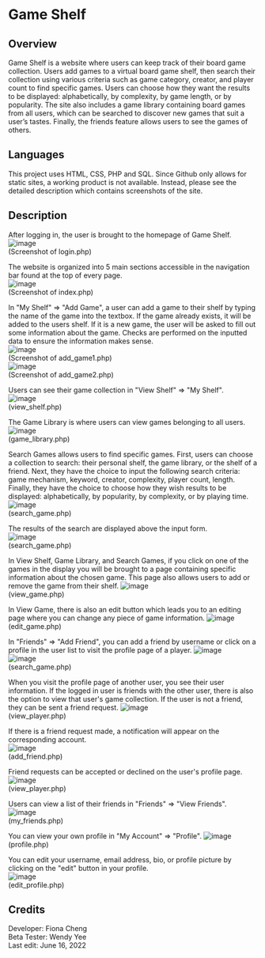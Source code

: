 # Game Shelf

## Overview
Game Shelf is a website where users can keep track of their board game collection. Users add games to a virtual board game shelf, then search their collection using various criteria such as game category, creator, and player count to find specific games. Users can choose how they want the results to be displayed: alphabetically, by complexity, by game length, or by popularity. The site also includes a game library containing board games from all users, which can be searched to discover new games that suit a user’s tastes. Finally, the friends feature allows users to see the games of others.

## Languages  
This project uses HTML, CSS, PHP and SQL. Since Github only allows for static sites, a working product is not available. Instead, please see the detailed description which contains screenshots of the site.

## Description  
After logging in, the user is brought to the homepage of Game Shelf. 
![image](https://user-images.githubusercontent.com/83597131/174108200-cb0b179f-8603-4b11-be82-ca1f8e8196a6.png)  
(Screenshot of login.php)  

The website is organized into 5 main sections accessible in the navigation bar found at the top of every page.  
![image](https://user-images.githubusercontent.com/83597131/174106744-561fd1bb-b9eb-4684-9640-4a2913f0cfd3.png)  
(Screenshot of index.php)  

In "My Shelf" => "Add Game", a user can add a game to their shelf by typing the name of the game into the textbox. If the game already exists, it will be added to the users shelf. If it is a new game, the user will be asked to fill out some information about the game. Checks are performed on the inputted data to ensure the information makes sense.  
![image](https://user-images.githubusercontent.com/83597131/174163022-8c3dbe97-314c-4b56-a563-e1fa8c8344c3.png)  
(Screenshot of add_game1.php)  
![image](https://user-images.githubusercontent.com/83597131/174164337-190c8376-a45d-4d18-bdc3-6e3af0e04149.png)  
(Screenshot of add_game2.php)  

Users can see their game collection in "View Shelf" => "My Shelf".  
![image](https://user-images.githubusercontent.com/83597131/174167794-0bdf31ec-f74a-49b8-8423-546f8649da01.png)  
(view_shelf.php)  

The Game Library is where users can view games belonging to all users.  
![image](https://user-images.githubusercontent.com/83597131/174168477-21354ea2-7718-428b-b5d2-ae4e8de48753.png)  
(game_library.php)  

Search Games allows users to find specific games. First, users can choose a collection to search: their personal shelf, the game library, or the shelf of a friend. Next, they have the choice to input the following search criteria: game mechanism, keyword, creator, complexity, player count, length. Finally, they have the choice to choose how they wish results to be displayed: alphabetically, by popularity, by complexity, or by playing time.  
![image](https://user-images.githubusercontent.com/83597131/174169622-80140fa6-c9ef-4b6e-a571-d7076c7d6c5e.png)  
(search_game.php)  

The results of the search are displayed above the input form.  
![image](https://user-images.githubusercontent.com/83597131/174169733-0a74af48-c38d-46c1-ad15-a98f69014b84.png)  
(search_game.php)  

In View Shelf, Game Library, and Search Games, if you click on one of the games in the display you will be brought to a page containing specific information about the chosen game. This page also allows users to add or remove the game from their shelf.
![image](https://user-images.githubusercontent.com/83597131/174166342-343d4fd1-c8cc-4a44-ba88-2eb357aafd78.png)  
(view_game.php)  

In View Game, there is also an edit button which leads you to an editing page where you can change any piece of game information. 
![image](https://user-images.githubusercontent.com/83597131/174170547-2f703171-db82-4072-a706-6bfc80836e80.png)  
(edit_game.php)  

In "Friends" => "Add Friend", you can add a friend by username or click on a profile in the user list to visit the profile page of a player. 
![image](https://user-images.githubusercontent.com/83597131/174190512-2922069e-5cae-4ce2-96ae-a7c41a50ea89.png)  
![image](https://user-images.githubusercontent.com/83597131/174190541-cfcb89d3-8512-4ed1-b4ba-ba5caa4159f4.png)  
(search_game.php)  

When you visit the profile page of another user, you see their user information. If the logged in user is friends with the other user, there is also the option to view that user's game collection. If the user is not a friend, they can be sent a friend request. 
![image](https://user-images.githubusercontent.com/83597131/174190889-91d37eb3-687a-424c-b85f-ef7729adaafc.png)  
(view_player.php)

If there is a friend request made, a notification will appear on the corresponding account.  
![image](https://user-images.githubusercontent.com/83597131/174190970-05662bb9-5f18-4b55-9eea-0d5188ba1b61.png)  
(add_friend.php)  

Friend requests can be accepted or declined on the user's profile page.  
![image](https://user-images.githubusercontent.com/83597131/174191232-6941246f-00e2-41e9-b062-3b69b9ec1225.png)  
(view_player.php)

Users can view a list of their friends in "Friends" => "View Friends".  
![image](https://user-images.githubusercontent.com/83597131/174326654-db80f973-9368-4654-89c5-b5883f936dfc.png)  
(my_friends.php)  

You can view your own profile in "My Account" => "Profile".
![image](https://user-images.githubusercontent.com/83597131/174191737-ee9ae157-4323-4a39-8994-fecaca11d716.png)  
(profile.php)

You can edit your username, email address, bio, or profile picture by clicking on the "edit" button in your profile.  
![image](https://user-images.githubusercontent.com/83597131/174191915-a45fae0d-8e6d-440e-904c-f71a5440637a.png)  
(edit_profile.php)  

## Credits  
Developer: Fiona Cheng  
Beta Tester: Wendy Yee  
Last edit: June 16, 2022  
